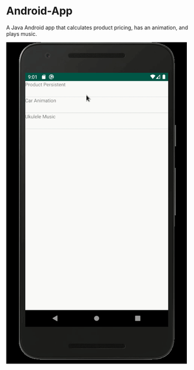 # Android-App
A Java Android app that calculates product pricing, has an animation, and plays music.

<img src="media/preview.gif">